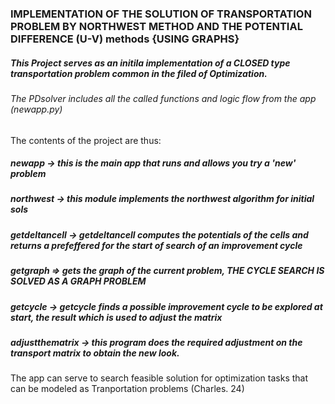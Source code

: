 ### IMPLEMENTATION OF THE SOLUTION OF TRANSPORTATION PROBLEM BY NORTHWEST METHOD AND THE POTENTIAL DIFFERENCE (U-V) methods {USING GRAPHS}

##### This Project serves as an initila implementation of a CLOSED type transportation problem common in the filed of Optimization.
###### The PDsolver includes all the called functions and logic flow from the app (newapp.py)
The contents of the project are thus:
##### newapp -> this is the main app that runs and allows you try a 'new' problem
##### northwest -> this module implements the northwest algorithm for initial sols
##### getdeltancell -> getdeltancell computes the potentials of the cells and returns a prefeffered for the start of search of an improvement cycle
##### getgraph => gets the graph of the current problem, THE CYCLE SEARCH IS SOLVED AS A GRAPH PROBLEM
##### getcycle -> getcycle finds a possible improvement cycle to be explored at start, the result which is used to adjust the matrix
##### adjustthematrix -> this program does the required adjustment on the transport matrix to obtain the new look.

The app can serve to search feasible solution for optimization tasks that can be modeled as Tranportation problems
(Charles. 24)